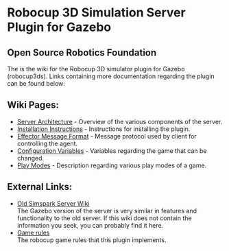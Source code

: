 # Robocup 3D Simulation Server Plugin for Gazebo #
## Open Source Robotics Foundation ##

The is the wiki for the Robocup 3D simulator plugin for Gazebo (robocup3ds). Links containing more documentation regarding the plugin can be found below:

## Wiki Pages: ##
* [Server Architecture](https://bitbucket.org/osrf/robocup3ds/wiki/Server%20Architecture) - Overview of the various components of the server.  
* [Installation Instructions](https://bitbucket.org/osrf/robocup3ds/wiki/Installation%20Instructions) - Instructions for installing the plugin.
* [Effector Message Format](https://bitbucket.org/osrf/robocup3ds/wiki/Effectors) - Message protocol used by client for controlling the agent.
* [Configuration Variables](https://bitbucket.org/osrf/robocup3ds/wiki/Configuration%20Variables) - Variables regarding the game that can be changed.
* [Play Modes](https://bitbucket.org/osrf/robocup3ds/wiki/Play%20Modes) - Description regarding various play modes of a game.  


## External Links: ##

* [Old Simspark Server Wiki](http://simspark.sourceforge.net/wiki/index.php/Main_Page)  
The Gazebo version of the server is very similar in features and functionality to the old server. If this wiki does not contain the information you seek, you can probably find it here. 
* [Game rules](http://chaosscripting.net/files/competitions/RoboCup/WorldCup/2014/3DSim/RCSoccerSim3D_Rules2013.pdf)  
The robocup game rules that this plugin implements.  